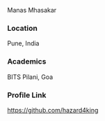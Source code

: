 Manas Mhasakar

### Location

Pune, India

### Academics

BITS Pilani, Goa 

### Profile Link

https://github.com/hazard4king